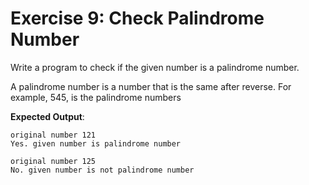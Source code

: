 # Exercise 9: Check Palindrome Number

Write a program to check if the given number is a palindrome number.

A palindrome number is a number that is the same after reverse. For example, 545, is the palindrome numbers

**Expected Output**:

```text
original number 121
Yes. given number is palindrome number

original number 125
No. given number is not palindrome number
```
